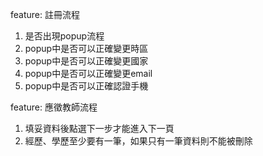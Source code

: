 feature: 註冊流程
  1. 是否出現popup流程
  2. popup中是否可以正確變更時區
  3. popup中是否可以正確變更國家
  4. popup中是否可以正確變更email
  5. popup中是否可以正確認證手機

feature: 應徵教師流程
  1. 填妥資料後點選下一步才能進入下一頁
  2. 經歷、學歷至少要有一筆，如果只有一筆資料則不能被刪除
